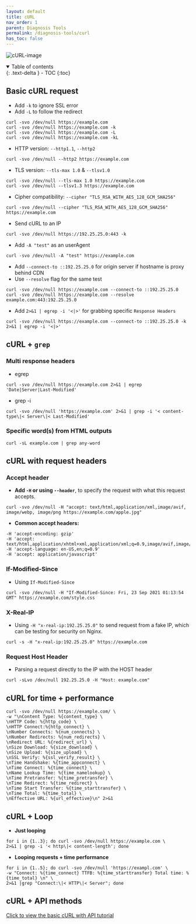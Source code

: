 ```yaml
---
layout: default    
title: cURL
nav_order: 1
parent: Diagnosis Tools
permalink: /diagnosis-tools/curl
has_toc: false
---
```


![cURL-image](../assets/images/tools/curl.png)

<details open markdown="block">
  <summary>
    Table of contents
  </summary>
  {: .text-delta }
- TOC
{:toc}
</details>

## Basic cURL request

* Add `-k` to ignore SSL error
* Add `-L` to follow the redirect

```
curl -svo /dev/null https://example.com
curl -svo /dev/null https://example.com -k 
curl -svo /dev/null https://example.com -L
curl -svo /dev/null https://example.com -kL
```

* HTTP version: `--http1.1`, `--http2` 

```
curl -svo /dev/null --http2 https://example.com
```

* TLS version: `--tls-max 1.0` & `--tlsv1.0`

```
curl -svo /dev/null --tls-max 1.0 https://example.com 
curl -svo /dev/null --tlsv1.3 https://example.com 
```

* Cipher compatibility: `--cipher "TLS_RSA_WITH_AES_128_GCM_SHA256"` 

```
curl -svo /dev/null --cipher "TLS_RSA_WITH_AES_128_GCM_SHA256" https://example.com 
```

* Send cURL to an IP

```
curl -svo /dev/null https://192.25.25.0:443 -k
```

* Add `-A "test"` as an userAgent
  
```
curl -svo /dev/null -A "test" https://example.com
```

* Add `--connect-to ::192.25.25.0` for origin server if hostname is proxy behind CDN
* Use `--resolve` flag for the same test 

```
curl -svo /dev/null https://example.com --connect-to ::192.25.25.0
curl -svo /dev/null https://example.com --resolve example.com:443:192.25.25.0
```

* Add `2>&1 | egrep -i '<|>'` for grabbing specific `Response Headers` 

```
curl -svo /dev/null https://example.com --connect-to ::192.25.25.0 -k 2>&1 | egrep -i '<|>'
```

## cURL + `grep` 

### Multi response headers 

* egrep

```
curl -svo /dev/null https://example.com 2>&1 | egrep 'Date|Server|Last-Modified'
```

* grep -i 

```
curl -svo /dev/null 'https://example.com' 2>&1 | grep -i '< content-type\|< Server\|< Last-Modified'
```

### Specific word(s) from HTML outputs

```
curl -sL example.com | grep any-word
```

## cURL with request headers

### Accept header

* **Add `-H` or using `--header`**, to specify the request with what this request accepts. 

```
curl -svo /dev/null -H "accept: text/html,application/xml,image/avif, image/webp, image/png https://example.com/apple.jpg" 
```

* **Common accept headers:** 

```
-H 'accept-encoding: gzip'
-H 'accept: text/html,application/xhtml+xml,application/xml;q=0.9,image/avif,image/webp,image/apng,_/_;q=0.8'
-H 'accept-language: en-US,en;q=0.9'
-H 'accept: application/javascript'
```

### If-Modified-Since

* Using `If-Modified-Since` 

```
curl -svo /dev/null -H "If-Modified-Since: Fri, 23 Sep 2021 01:13:54 GMT" https://example.com/style.css
```

### X-Real-IP

* Using `-H "x-real-ip:192.25.25.0"` to send request from a fake IP, which can be testing for security on Nginx.

```
curl -s -H "x-real-ip:192.25.25.0" https://example.com 
```

### Request Host Header

* Parsing a request directly to the IP with the HOST header

```
curl -sLvo /dev/null 192.25.25.0 -H "Host: example.com"
```

## cURL for time + performance

```
curl -svo /dev/null https://example.com/ \
-w "\nContent Type: %{content_type} \
\nHTTP Code: %{http_code} \
\nHTTP Connect:%{http_connect} \
\nNumber Connects: %{num_connects} \
\nNumber Redirects: %{num_redirects} \
\nRedirect URL: %{redirect_url} \
\nSize Download: %{size_download} \
\nSize Upload: %{size_upload} \
\nSSL Verify: %{ssl_verify_result} \
\nTime Handshake: %{time_appconnect} \
\nTime Connect: %{time_connect} \
\nName Lookup Time: %{time_namelookup} \
\nTime Pretransfer: %{time_pretransfer} \
\nTime Redirect: %{time_redirect} \
\nTime Start Transfer: %{time_starttransfer} \
\nTime Total: %{time_total} \
\nEffective URL: %{url_effective}\n" 2>&1
```

## cURL + Loop

* **Just looping**

```
for i in {1..3}; do curl -svo /dev/null https://example.com \
2>&1 | grep -i '< http\|< content-length'; done
```

* **Looping requests + time performance** 

```
for i in {1..5}; do curl -svo /dev/null 'https://exampl.com' \
-w "Connect: %{time_connect} TTFB: %{time_starttransfer} Total time: %{time_total} \n" \
2>&1 |grep "Connect:\|< HTTP\|< Server"; done
```

## cURL + API methods

[Click to view the basic cURL with API tutorial](/api/curl-with-api)